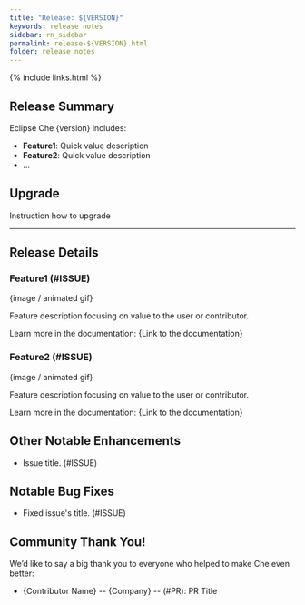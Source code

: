 ```yaml
---
title: "Release: ${VERSION}"
keywords: release notes
sidebar: rn_sidebar
permalink: release-${VERSION}.html
folder: release_notes
---
```

{% include links.html %}

## Release Summary

Eclipse Che {version} includes:
- **Feature1**: Quick value description
- **Feature2**: Quick value description
- ...

## Upgrade

Instruction how to upgrade

---

## Release Details

### Feature1 (#ISSUE)

{image / animated gif}

Feature description focusing on value to the user or contributor.

Learn more in the documentation: {Link to the documentation}

### Feature2 (#ISSUE)

{image / animated gif}

Feature description focusing on value to the user or contributor.

Learn more in the documentation: {Link to the documentation}


## Other Notable Enhancements

- Issue title. (#ISSUE)


## Notable Bug Fixes

- Fixed issue's title. (#ISSUE)

## Community Thank You!

We’d like to say a big thank you to everyone who helped to make Che even better:
- {Contributor Name} -- {Company} -- (#PR): PR Title
